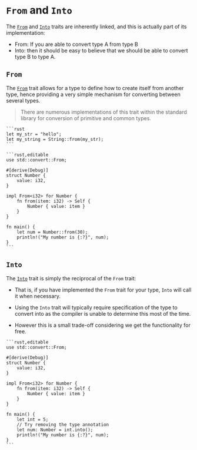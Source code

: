 # `From` and `Into`

The [`From`] and [`Into`] traits are inherently linked, and this is actually part of
its implementation:

- From: If you are able to convert type A from type B
- Into: then it should be easy to believe that we should be able to convert type B to type A.

## `From`

The [`From`] trait allows for a type to define how to create itself from another
type, hence providing a very simple mechanism for converting between several
types.

> There are numerous implementations of this trait within the standard
> library for conversion of primitive and common types.

~~~admonish info title="For example we can easily convert a *str* into a *String*" collapsible=true
```rust
let my_str = "hello";
let my_string = String::from(my_str);
```
~~~

~~~admonish info title="We can do similar for defining a conversion for our own type." collapsible=true
```rust,editable
use std::convert::From;

#[derive(Debug)]
struct Number {
    value: i32,
}

impl From<i32> for Number {
    fn from(item: i32) -> Self {
        Number { value: item }
    }
}

fn main() {
    let num = Number::from(30);
    println!("My number is {:?}", num);
}
```
~~~

## `Into`

The [`Into`] trait is simply the reciprocal of the `From` trait:

- That is, if you
  have implemented the `From` trait for your type, `Into` will call it when
  necessary.

- Using the `Into` trait will typically require specification of the type to
  convert into as the compiler is unable to determine this most of the time.
- However this is a small trade-off considering we get the functionality for free.

~~~admonish info title="Into Example" collapsible=true
```rust,editable
use std::convert::From;

#[derive(Debug)]
struct Number {
    value: i32,
}

impl From<i32> for Number {
    fn from(item: i32) -> Self {
        Number { value: item }
    }
}

fn main() {
    let int = 5;
    // Try removing the type annotation
    let num: Number = int.into();
    println!("My number is {:?}", num);
}
```
~~~

[`From`]: https://doc.rust-lang.org/std/convert/trait.From.html

[`Into`]: https://doc.rust-lang.org/std/convert/trait.Into.html
